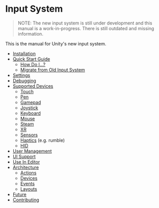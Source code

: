 # Input System

>NOTE: The new input system is still under development and this manual is a work-in-progress. There is still outdated and missing information.

This is the manual for Unity's new input system.

* [Installation](Installation.md)
* [Quick Start Guide](QuickStartGuide.md)
    * [How Do I...?](HowDoI.md)
    * [Migrate from Old Input System](Migration.md)
* [Settings](Settings.md)
* [Debugging](Debugging.md)
* [Supported Devices](SupportedDevices.md)
    * [Touch](Touch.md)
    * [Pen](Pen.md)
    * [Gamepad](Gamepad.md)
    * [Joystick](Joystick.md)
    * [Keyboard](Keyboard.md)
    * [Mouse](Mouse.md)
    * [Steam](Steam.md)
    * [XR](XR.md)
    * [Sensors](Sensors.md)
    * [Haptics](Haptics.md) (e.g. rumble)
    * [HID](HID.md)
* [User Management](UserManagement.md)
* [UI Support](UISupport.md)
* [Use In Editor](UseInEditor.md)
* [Architecture](Architecture.md)
    * [Actions](Actions.md)
    * [Devices](Devices.md)
    * [Events](Events.md)
    * [Layouts](Layouts.md)
* [Future](Future.md)
* [Contributing](Contributing.md)
